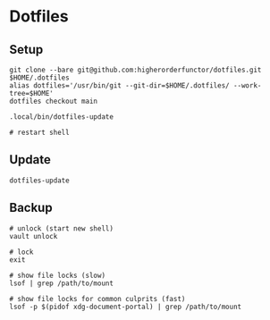 # Dotfiles

## Setup

```console
git clone --bare git@github.com:higherorderfunctor/dotfiles.git $HOME/.dotfiles
alias dotfiles='/usr/bin/git --git-dir=$HOME/.dotfiles/ --work-tree=$HOME'
dotfiles checkout main

.local/bin/dotfiles-update

# restart shell
```

## Update

```console
dotfiles-update
```

## Backup

```console
# unlock (start new shell)
vault unlock

# lock
exit

# show file locks (slow)
lsof | grep /path/to/mount

# show file locks for common culprits (fast)
lsof -p $(pidof xdg-document-portal) | grep /path/to/mount
```

